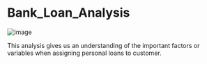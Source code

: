 # Bank_Loan_Analysis

![image](https://github.com/Rayonushi/Bank_Loan_Analysis/assets/91659975/611813e1-155d-4d77-8696-1a7befdf7980)

This analysis gives us an understanding of the important factors or variables when assigning personal loans to customer.
